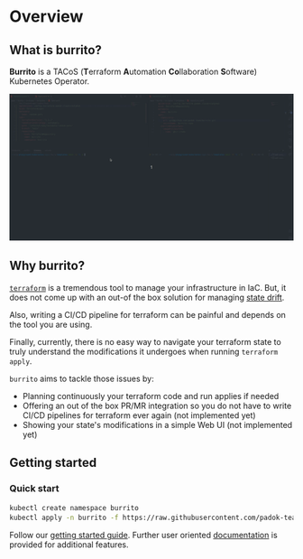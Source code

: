 # Overview

## What is burrito?

**Burrito** is a TACoS (**T**erraform **A**utomation **Co**llaboration **S**oftware) Kubernetes Operator.

![demo](assets/demo/demo.gif)

## Why burrito?

[`terraform`](https://www.terraform.io/) is a tremendous tool to manage your infrastructure in IaC.
But, it does not come up with an out-of the box solution for managing [state drift](https://developer.hashicorp.com/terraform/tutorials/state/resource-drift).

Also, writing a CI/CD pipeline for terraform can be painful and depends on the tool you are using.

Finally, currently, there is no easy way to navigate your terraform state to truly understand the modifications it undergoes when running `terraform apply`.

`burrito` aims to tackle those issues by:

- Planning continuously your terraform code and run applies if needed
- Offering an out of the box PR/MR integration so you do not have to write CI/CD pipelines for terraform ever again (not implemented yet)
- Showing your state's modifications in a simple Web UI (not implemented yet)

## Getting started

### Quick start

```bash
kubectl create namespace burrito
kubectl apply -n burrito -f https://raw.githubusercontent.com/padok-team/burrito/main/manifests/install.yaml
```

Follow our [getting started guide](getting_started.md). Further user oriented [documentation](user-guide/) is provided for additional features.
